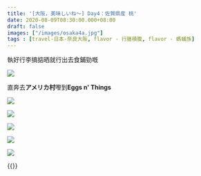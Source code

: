 ```yaml
---
title: '[大阪，美味しいね～] Day4：佐賀県産 桃'
date: 2020-08-09T08:30:00.000+08:00
draft: false
images: ["/images/osaka4a.jpg"]
tags : [travel-日本-奈良大阪, flavor - 行膳積腹, flavor - 螞蟻族]
---
```

 
執好行李搞掂晒就行出去食鋪勁嘅

![](/images/osaka4b1.jpg)

直奔去**アメリカ村**嚟到**Eggs n' Things**

![](/images/osaka4b2.jpg)



![](/images/osaka4b.jpg)



![](/images/osaka4b3.jpg)



![](/images/osaka4b4.jpg)



![](/images/osaka4b5.jpg)



{{<osaka>}}
